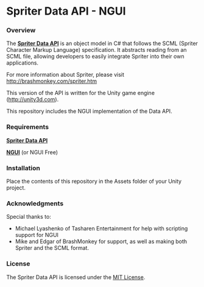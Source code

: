 # Spriter Data API - NGUI

### Overview

The **[Spriter Data API](https://github.com/CptDefault/spriterdapi-unity)** is an object model in C# that follows the SCML (Spriter Character Markup Language) specification. It abstracts reading from an SCML file, allowing developers to easily integrate Spriter into their own applications.

For more information about Spriter, please visit <http://brashmonkey.com/spriter.htm>

This version of the API is written for the Unity game engine (<http://unity3d.com>).

This repository includes the NGUI implementation of the Data API.

### Requirements

**[Spriter Data API](https://github.com/CptDefault/spriterdapi-unity)** 

**[NGUI](http://www.tasharen.com/?page_id=140)**  (or NGUI Free)

### Installation

Place the contents of this repository in the Assets folder of your Unity project.

### Acknowledgments

Special thanks to:

* Michael Lyashenko of Tasharen Entertainment for help with scripting support for NGUI
* Mike and Edgar of BrashMonkey for support, as well as making both Spriter and the SCML format.

### License

The Spriter Data API is licensed under the [MIT License](https://github.com/Thinksquirrel-Software/spriterdapi-unity-ngui/blob/master/LICENSE.txt).
